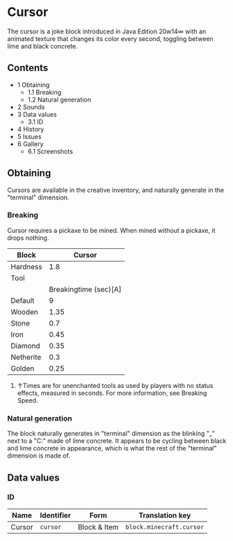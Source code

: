 # Cursor
The cursor is a joke block introduced in Java Edition 20w14∞ with an animated texture that changes its color every second, toggling between lime and black concrete.

## Contents
- 1 Obtaining
	- 1.1 Breaking
	- 1.2 Natural generation
- 2 Sounds
- 3 Data values
	- 3.1 ID
- 4 History
- 5 Issues
- 6 Gallery
	- 6.1 Screenshots

## Obtaining
Cursors are available in the creative inventory, and naturally generate in the "terminal" dimension.

### Breaking
Cursor requires a pickaxe to be mined. When mined without a pickaxe, it drops nothing.

| Block     | Cursor                |
|-----------|-----------------------|
| Hardness  | 1.8                   |
| Tool      |                       |
|           | Breakingtime (sec)[A] |
| Default   | 9                     |
| Wooden    | 1.35                  |
| Stone     | 0.7                   |
| Iron      | 0.45                  |
| Diamond   | 0.35                  |
| Netherite | 0.3                   |
| Golden    | 0.25                  |

1. ↑Times are for unenchanted tools as used by players with no status effects, measured in seconds. For more information, see Breaking Speed.

### Natural generation
The block naturally generates in "terminal" dimension as the blinking "_" next to a "C:\" made of lime concrete. It appears to be cycling between black and lime concrete in appearance, which is what the rest of the "terminal" dimension is made of.

## Data values
### ID
| Name   | Identifier | Form         | Translation key          |
|--------|------------|--------------|--------------------------|
| Cursor | `cursor`   | Block & Item | `block.minecraft.cursor` |

